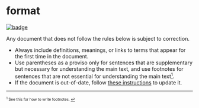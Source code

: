 # format

[![badge](https://img.shields.io/endpoint.svg?url=https%3A%2F%2Fgezf7g7pd5.execute-api.ap-northeast-1.amazonaws.com%2Fdefault%2Fsource_up_to_date%3Fowner%3Derg-lang%26repos%3Derg%26ref%3Dmain%26path%3Ddoc/EN/dev_guide/doc_guideline.md%26commit_hash%3Dfc7a25a8d86c208fb07beb70ccc19e4722c759d3)](https://gezf7g7pd5.execute-api.ap-northeast-1.amazonaws.com/default/source_up_to_date?owner=erg-lang&repos=erg&ref=main&path=doc/EN/dev_guide/doc_guideline.md&commit_hash=fc7a25a8d86c208fb07beb70ccc19e4722c759d3)

Any document that does not follow the rules below is subject to correction.

* Always include definitions, meanings, or links to terms that appear for the first time in the document.
* Use parentheses as a proviso only for sentences that are supplementary but necessary for understanding the main text, and use footnotes for sentences that are not essential for understanding the main text[<sup id="f1">1</sup>](#1).
* If the document is out-of-date, follow [these instructions](https://github.com/erg-lang/erg/issues/48#issuecomment-1218247362) to update it.

---

<span id="1" style="font-size:x-small"><sup>1</sup> See this for how to write footnotes. [↩](#f1)</span>
